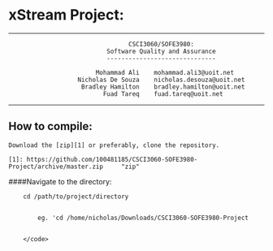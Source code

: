 xStream Project: 
===============
---

                                     CSCI3060/SOFE3980: 
                               Software Quality and Assurance
                               ------------------------------

                            Mohammad Ali    mohammad.ali3@uoit.net
                       Nicholas De Souza    nicholas.desouza@uoit.net
                        Bradley Hamilton    bradley.hamilton@uoit.net
                              Fuad Tareq    fuad.tareq@uoit.net


---

How to compile:
---------------

    Download the [zip][1] or preferably, clone the repository.

    [1]: https://github.com/100481185/CSCI3060-SOFE3980-Project/archive/master.zip     "zip"
####Navigate to the directory:
        
        cd /path/to/project/directory
        

            eg. 'cd /home/nicholas/Downloads/CSCI3060-SOFE3980-Project


        </code>
</pre>
